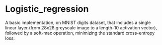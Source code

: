# Logistic_regression
 A basic implementation, on MNIST digits dataset, that includes a single linear layer (from 28x28 greyscale image to a length-10 activation vector), followed by a soft-max operation, minimizing the standard cross-entropy loss.
